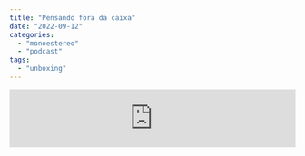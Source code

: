 ```yaml
---
title: "Pensando fora da caixa"
date: "2022-09-12"
categories: 
  - "monoestereo"
  - "podcast"
tags: 
  - "unboxing"
---
```


<iframe src="https://anchor.fm/monoestereo/embed/episodes/Pensando-fora-da-caixa-e1n8s77" height="102px" width="100%" frameborder="0" scrolling="no"></iframe>
